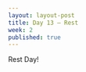 ```yaml
---
layout: layout-post
title: Day 13 — Rest
week: 2
published: true
---
```


<div class="ex_list">

  <div class="ex">
    <div class="name">
      Rest Day!
    </div>
  </div>

</div>



